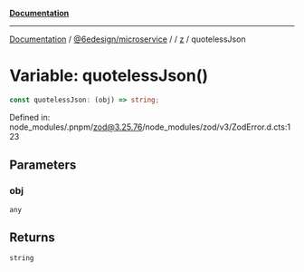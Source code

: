 [**Documentation**](../../../../../README.md)

***

[Documentation](../../../../../README.md) / [@6edesign/microservice](../../../README.md) / [](../../../README.md) / [z](../README.md) / quotelessJson

# Variable: quotelessJson()

```ts
const quotelessJson: (obj) => string;
```

Defined in: node\_modules/.pnpm/zod@3.25.76/node\_modules/zod/v3/ZodError.d.cts:123

## Parameters

### obj

`any`

## Returns

`string`
